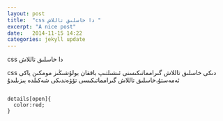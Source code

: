 ```yaml
---
layout: post
title:  "css دا خاسلىق تاللاش "
excerpt: "A nice post"
date:   2014-11-15 14:22
categories: jekyll update
---
```


css دا خاسلىق تاللاش

css دىكى خاسلىق تاللاش گىرامماتىكىسنى ئىشىلتىپ باققان بولۇشىڭىز مومكىن ياكى ئەمەستۇ،خاسلىق تاللاش گىرامماتىكىسى تۆۋەندىكى شەكىلدە يىزىلىدۇ
<pre><code>
details[open]{
  color:red;
}
</code>
</pre>
